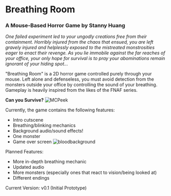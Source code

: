 # Breathing Room
### A Mouse-Based Horror Game by Stanny Huang

*One failed experiment led to your ungodly creations free from their containment. Horribly injured from the chaos that ensued, you are left gravely injured and helplessly exposed to the mistreated monstrosities eager to enact their revenge. As you lie immobile against the far reaches of your office, your only hope for survival is to pray your abominations remain ignorant of your hiding spot...*

"Breathing Room" is a 2D horror game controlled purely through your mouse. Left alone and defenseless, you must avoid detection from the monsters outside your office by controlling the sound of your breathing. Gameplay is heavily inspired from the likes of the FNAF series.

**Can you Survive?** ![MCPeek](https://github.com/littlemanstann/Breathing-Room/assets/9904348/c81e4ec9-b2a3-4a34-8791-a5deeb2b78fb)

Currently, the game contains the following features:
 - Intro cutscene
 - Breathing/blinking mechanics
 - Background audio/sound effects!
 - One monster
 - Game over screen
![bloodbackground](https://github.com/littlemanstann/Breathing-Room/assets/9904348/a3dea0c1-10f7-4c44-9df6-bddf921aa03d)

Planned Features:
 - More in-depth breathing mechanic
 - Updated audio
 - More monsters (especially ones that react to vision/being looked at)
 - Different endings

Current Version: v0.1 (Initial Prototype)
